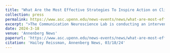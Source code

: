 ```yaml
---
title: "What Are the Most Effective Strategies To Inspire Action on Climate Change?"
collection: press
permalink: https://www.asc.upenn.edu/news-events/news/what-are-most-effective-strategies-inspire-action-climate-change
excerpt: ">The Communication Neuroscience Lab is conducting an intervention tournament, testing strategies to change beliefs and intentions regarding climate change."
date: 2024-3-18
venue: 'Annenberg News'
paperurl: 'https://www.asc.upenn.edu/news-events/news/what-are-most-effective-strategies-inspire-action-climate-change'
citation: 'Hailey Reissman, Annenberg News, 03/18/24'
---
```

